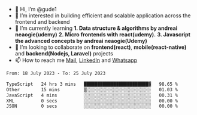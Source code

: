 - 👋 Hi, I’m @gude1
- 👀 I’m interested in building efficient and scalable application across the frontend and backend
- 🌱 I’m currently learning <b>1. Data structure & algorithms by andreai neaogie(udemy)</b> <b>2. Micro frontends with react(udemy).</b>  <b>3. Javascript the advanced concepts by andreai neaogie(Udemy)</b>
- 💞️ I’m looking to collaborate on <b>frontend(react)</b>, <b>mobile(react-native)</b> and <b>backend(Nodejs, Laravel)</b> projects
- 📫 How to reach me <a href="mailto:gideoniyin2021@gmail.com">Mail</a>, <a href="https://www.linkedin.com/in/gideon-owolabi-9b667a232/">LinkedIn</a> and <a href="https://wa.me/2348055377085">Whatsapp</a>

<!---
gude1/gude1 is a ✨ special ✨ repository because its `README.md` (this file) appears on your GitHub profile.
You can click the Preview link to take a look at your changes.
--->

<!--START_SECTION:waka-->

```txt
From: 18 July 2023 - To: 25 July 2023

TypeScript   24 hrs 3 mins   ████████████████████████▓   98.65 %
Other        15 mins         ▒░░░░░░░░░░░░░░░░░░░░░░░░   01.03 %
JavaScript   4 mins          ░░░░░░░░░░░░░░░░░░░░░░░░░   00.31 %
XML          0 secs          ░░░░░░░░░░░░░░░░░░░░░░░░░   00.00 %
JSON         0 secs          ░░░░░░░░░░░░░░░░░░░░░░░░░   00.00 %
```

<!--END_SECTION:waka-->

